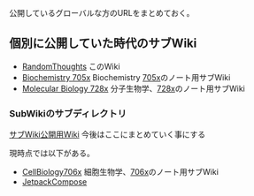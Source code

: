 公開しているグローバルな方のURLをまとめておく。

## 個別に公開していた時代のサブWiki

- [RandomThoughts](https://karino2.github.io/RandomThoughts/Home) このWiki
- [Biochemistry 705x](https://karino2.github.io/Biochemistry705x/Home) Biochemistry [705x](705x)のノート用サブWiki
- [Molecular Biology 728x](https://karino2.github.io/MolecularBiology728x/Home) 分子生物学、[728x](728x)のノート用サブWiki

### SubWikiのサブディレクトリ

[サブWiki公開用Wiki](https://karino2.github.io/SubWiki/Home) 今後はここにまとめていく事にする

現時点では以下がある。

- [CellBiology706x](https://karino2.github.io/SubWiki/CellBiology706x/Home) 細胞生物学、[706x](706x)のノート用サブWiki
- [JetpackCompose](https://karino2.github.io/SubWiki/JetpackCompose/Home)